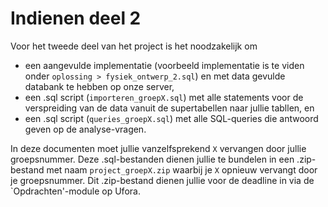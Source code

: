 # Indienen deel 2

Voor het tweede deel van het project is het noodzakelijk om

* een aangevulde implementatie (voorbeeld implementatie is te viden onder `oplossing > fysiek_ontwerp_2.sql`) en met data gevulde databank te hebben op onze server,
* een .sql script (`importeren_groepX.sql`) met alle statements voor de verspreiding van de data vanuit de supertabellen naar jullie tabllen, en
* een .sql script (`queries_groepX.sql`) met alle SQL-queries die antwoord geven op de analyse-vragen.

In deze documenten moet jullie vanzelfsprekend `X` vervangen door jullie groepsnummer.
Deze .sql-bestanden dienen jullie te bundelen in een .zip-bestand met naam `project_groepX.zip` waarbij je `X` opnieuw vervangt door je groepsnummer.
Dit .zip-bestand dienen jullie voor de deadline in via de `Opdrachten'-module op Ufora.
